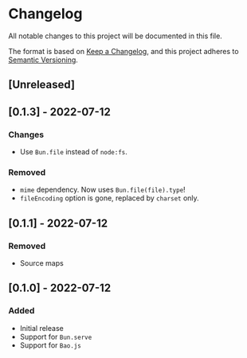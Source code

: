 # Changelog

All notable changes to this project will be documented in this file.

The format is based on [Keep a Changelog](https://keepachangelog.com/en/1.0.0/),
and this project adheres to [Semantic Versioning](https://semver.org/spec/v2.0.0.html).

## [Unreleased]

## [0.1.3] - 2022-07-12

### Changes

- Use `Bun.file` instead of `node:fs`.

### Removed

- `mime` dependency. Now uses `Bun.file(file).type`!
- `fileEncoding` option is gone, replaced by `charset` only.

## [0.1.1] - 2022-07-12

### Removed

- Source maps

## [0.1.0] - 2022-07-12

### Added

- Initial release
- Support for `Bun.serve`
- Support for `Bao.js`

